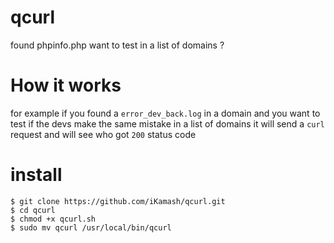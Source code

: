 # qcurl
found phpinfo.php want to test in a list of domains ? 


# How it works 
for example if you found a `error_dev_back.log` in a domain and you want to test if the devs make the same mistake in a list of domains 
it will send a `curl` request and will see who got `200` status code 


# install 
```
$ git clone https://github.com/iKamash/qcurl.git
$ cd qcurl
$ chmod +x qcurl.sh
$ sudo mv qcurl /usr/local/bin/qcurl
``` 

